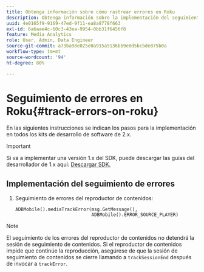 ```yaml
---
title: Obtenga información sobre cómo rastrear errores en Roku
description: Obtenga información sobre la implementación del seguimiento de errores mediante Media SDK en Roku.
uuid: 4e0165f9-9169-47ed-9f11-ea8a8778f663
exl-id: 6a6aae4c-60c3-43ea-9954-0bb31f6456f8
feature: Media Analytics
role: User, Admin, Data Engineer
source-git-commit: a73ba98e025e0a915a5136bb9e0d5bcbde875b0a
workflow-type: tm+mt
source-wordcount: '94'
ht-degree: 80%

---
```


# Seguimiento de errores en Roku{#track-errors-on-roku}

En las siguientes instrucciones se indican los pasos para la implementación en todos los kits de desarrollo de software de 2.x.

>[!IMPORTANT]
>
> Si va a implementar una versión 1.x del SDK, puede descargar las guías del desarrollador de 1.x aquí: [Descargar SDK.](/help/getting-started/download-sdks.md)

## Implementación del seguimiento de errores

1. Seguimiento de errores del reproductor de contenidos:

   ```
   ADBMobile().mediaTrackError(msg.GetMessage(),
                               ADBMobile().ERROR_SOURCE_PLAYER)
   ```

>[!NOTE]
>
>El seguimiento de los errores del reproductor de contenidos no detendrá la sesión de seguimiento de contenidos. Si el reproductor de contenidos impide que continúe la reproducción, asegúrese de que la sesión de seguimiento de contenidos se cierre llamando a `trackSessionEnd` después de invocar a `trackError`.
